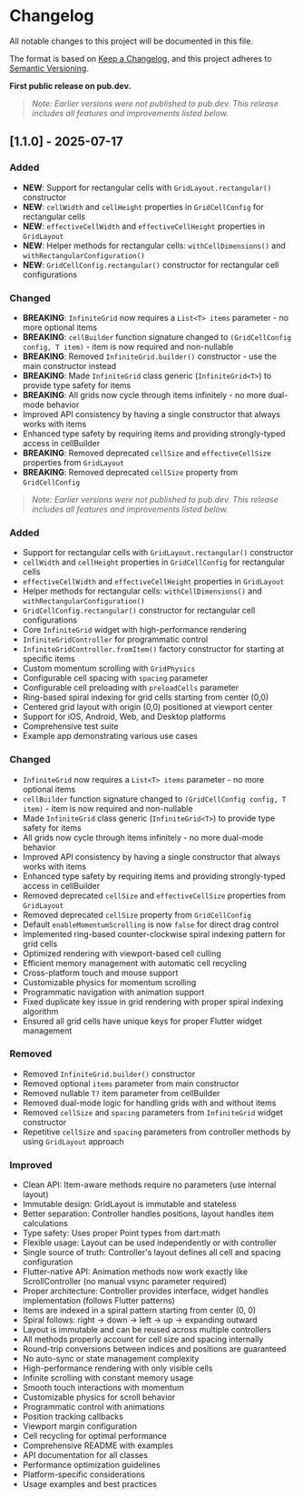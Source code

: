 # Changelog

All notable changes to this project will be documented in this file.

The format is based on [Keep a Changelog](https://keepachangelog.com/en/1.0.0/),
and this project adheres to [Semantic Versioning](https://semver.org/spec/v2.0.0.html).

**First public release on pub.dev.**

> _Note: Earlier versions were not published to pub.dev. This release includes all features and improvements listed below._

## [1.1.0] - 2025-07-17

### Added
- **NEW**: Support for rectangular cells with `GridLayout.rectangular()` constructor
- **NEW**: `cellWidth` and `cellHeight` properties in `GridCellConfig` for rectangular cells
- **NEW**: `effectiveCellWidth` and `effectiveCellHeight` properties in `GridLayout`
- **NEW**: Helper methods for rectangular cells: `withCellDimensions()` and `withRectangularConfiguration()`
- **NEW**: `GridCellConfig.rectangular()` constructor for rectangular cell configurations

### Changed
- **BREAKING**: `InfiniteGrid` now requires a `List<T> items` parameter - no more optional items
- **BREAKING**: `cellBuilder` function signature changed to `(GridCellConfig config, T item)` - item is now required and non-nullable  
- **BREAKING**: Removed `InfiniteGrid.builder()` constructor - use the main constructor instead
- **BREAKING**: Made `InfiniteGrid` class generic (`InfiniteGrid<T>`) to provide type safety for items
- **BREAKING**: All grids now cycle through items infinitely - no more dual-mode behavior
- Improved API consistency by having a single constructor that always works with items
- Enhanced type safety by requiring items and providing strongly-typed access in cellBuilder
- **BREAKING**: Removed deprecated `cellSize` and `effectiveCellSize` properties from `GridLayout`
- **BREAKING**: Removed deprecated `cellSize` property from `GridCellConfig`

> _Note: Earlier versions were not published to pub.dev. This release includes all features and improvements listed below._

### Added
- Support for rectangular cells with `GridLayout.rectangular()` constructor
- `cellWidth` and `cellHeight` properties in `GridCellConfig` for rectangular cells
- `effectiveCellWidth` and `effectiveCellHeight` properties in `GridLayout`
- Helper methods for rectangular cells: `withCellDimensions()` and `withRectangularConfiguration()`
- `GridCellConfig.rectangular()` constructor for rectangular cell configurations
- Core `InfiniteGrid` widget with high-performance rendering
- `InfiniteGridController` for programmatic control
- `InfiniteGridController.fromItem()` factory constructor for starting at specific items
- Custom momentum scrolling with `GridPhysics`
- Configurable cell spacing with `spacing` parameter
- Configurable cell preloading with `preloadCells` parameter
- Ring-based spiral indexing for grid cells starting from center (0,0)
- Centered grid layout with origin (0,0) positioned at viewport center
- Support for iOS, Android, Web, and Desktop platforms
- Comprehensive test suite
- Example app demonstrating various use cases

### Changed
- `InfiniteGrid` now requires a `List<T> items` parameter - no more optional items
- `cellBuilder` function signature changed to `(GridCellConfig config, T item)` - item is now required and non-nullable
- Made `InfiniteGrid` class generic (`InfiniteGrid<T>`) to provide type safety for items
- All grids now cycle through items infinitely - no more dual-mode behavior
- Improved API consistency by having a single constructor that always works with items
- Enhanced type safety by requiring items and providing strongly-typed access in cellBuilder
- Removed deprecated `cellSize` and `effectiveCellSize` properties from `GridLayout`
- Removed deprecated `cellSize` property from `GridCellConfig`
- Default `enableMomentumScrolling` is now `false` for direct drag control
- Implemented ring-based counter-clockwise spiral indexing pattern for grid cells
- Optimized rendering with viewport-based cell culling
- Efficient memory management with automatic cell recycling
- Cross-platform touch and mouse support
- Customizable physics for momentum scrolling
- Programmatic navigation with animation support
- Fixed duplicate key issue in grid rendering with proper spiral indexing algorithm
- Ensured all grid cells have unique keys for proper Flutter widget management

### Removed
- Removed `InfiniteGrid.builder()` constructor
- Removed optional `items` parameter from main constructor
- Removed nullable `T?` item parameter from cellBuilder
- Removed dual-mode logic for handling grids with and without items
- Removed `cellSize` and `spacing` parameters from `InfiniteGrid` widget constructor
- Repetitive `cellSize` and `spacing` parameters from controller methods by using `GridLayout` approach

### Improved
- Clean API: Item-aware methods require no parameters (use internal layout)
- Immutable design: GridLayout is immutable and stateless
- Better separation: Controller handles positions, layout handles item calculations
- Type safety: Uses proper Point<int> types from dart:math
- Flexible usage: Layout can be used independently or with controller
- Single source of truth: Controller's layout defines all cell and spacing configuration
- Flutter-native API: Animation methods now work exactly like ScrollController (no manual vsync parameter required)
- Proper architecture: Controller provides interface, widget handles implementation (follows Flutter patterns)
- Items are indexed in a spiral pattern starting from center (0, 0)
- Spiral follows: right → down → left → up → expanding outward
- Layout is immutable and can be reused across multiple controllers
- All methods properly account for cell size and spacing internally
- Round-trip conversions between indices and positions are guaranteed
- No auto-sync or state management complexity
- High-performance rendering with only visible cells
- Infinite scrolling with constant memory usage
- Smooth touch interactions with momentum
- Customizable physics for scroll behavior
- Programmatic control with animations
- Position tracking callbacks
- Viewport margin configuration
- Cell recycling for optimal performance
- Comprehensive README with examples
- API documentation for all classes
- Performance optimization guidelines
- Platform-specific considerations
- Usage examples and best practices
